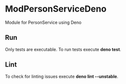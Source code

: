 # ModPersonServiceDeno
Module for PersonService using Deno

## Run
Only tests are executable. To run tests execute **deno test**.

## Lint
To check for linting issues execute **deno lint --unstable**.